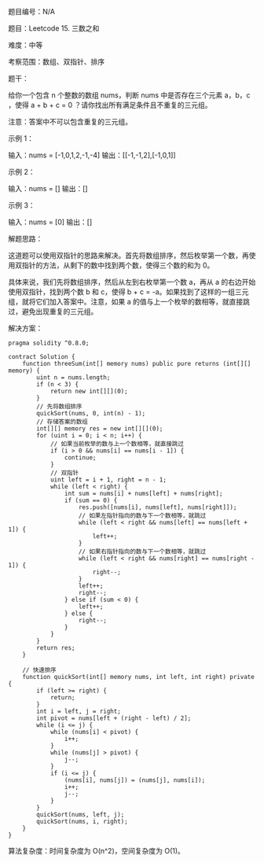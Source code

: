 题目编号：N/A

题目：Leetcode 15. 三数之和

难度：中等

考察范围：数组、双指针、排序

题干：

给你一个包含 n 个整数的数组 nums，判断 nums 中是否存在三个元素 a，b，c ，使得 a + b + c = 0 ？请你找出所有满足条件且不重复的三元组。

注意：答案中不可以包含重复的三元组。

示例 1：

输入：nums = [-1,0,1,2,-1,-4]
输出：[[-1,-1,2],[-1,0,1]]

示例 2：

输入：nums = []
输出：[]

示例 3：

输入：nums = [0]
输出：[]

解题思路：

这道题可以使用双指针的思路来解决。首先将数组排序，然后枚举第一个数，再使用双指针的方法，从剩下的数中找到两个数，使得三个数的和为 0。

具体来说，我们先将数组排序，然后从左到右枚举第一个数 a，再从 a 的右边开始使用双指针，找到两个数 b 和 c，使得 b + c = -a。如果找到了这样的一组三元组，就将它们加入答案中。注意，如果 a 的值与上一个枚举的数相等，就直接跳过，避免出现重复的三元组。

解决方案：

```solidity
pragma solidity ^0.8.0;

contract Solution {
    function threeSum(int[] memory nums) public pure returns (int[][] memory) {
        uint n = nums.length;
        if (n < 3) {
            return new int[][](0);
        }
        // 先将数组排序
        quickSort(nums, 0, int(n) - 1);
        // 存储答案的数组
        int[][] memory res = new int[][](0);
        for (uint i = 0; i < n; i++) {
            // 如果当前枚举的数与上一个数相等，就直接跳过
            if (i > 0 && nums[i] == nums[i - 1]) {
                continue;
            }
            // 双指针
            uint left = i + 1, right = n - 1;
            while (left < right) {
                int sum = nums[i] + nums[left] + nums[right];
                if (sum == 0) {
                    res.push([nums[i], nums[left], nums[right]]);
                    // 如果左指针指向的数与下一个数相等，就跳过
                    while (left < right && nums[left] == nums[left + 1]) {
                        left++;
                    }
                    // 如果右指针指向的数与下一个数相等，就跳过
                    while (left < right && nums[right] == nums[right - 1]) {
                        right--;
                    }
                    left++;
                    right--;
                } else if (sum < 0) {
                    left++;
                } else {
                    right--;
                }
            }
        }
        return res;
    }

    // 快速排序
    function quickSort(int[] memory nums, int left, int right) private {
        if (left >= right) {
            return;
        }
        int i = left, j = right;
        int pivot = nums[left + (right - left) / 2];
        while (i <= j) {
            while (nums[i] < pivot) {
                i++;
            }
            while (nums[j] > pivot) {
                j--;
            }
            if (i <= j) {
                (nums[i], nums[j]) = (nums[j], nums[i]);
                i++;
                j--;
            }
        }
        quickSort(nums, left, j);
        quickSort(nums, i, right);
    }
}
```

算法复杂度：时间复杂度为 O(n^2)，空间复杂度为 O(1)。
